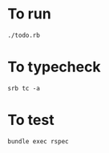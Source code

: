 # To run 
```shell
./todo.rb
```

# To typecheck
```shell
srb tc -a
```

# To test
```shell
bundle exec rspec
```